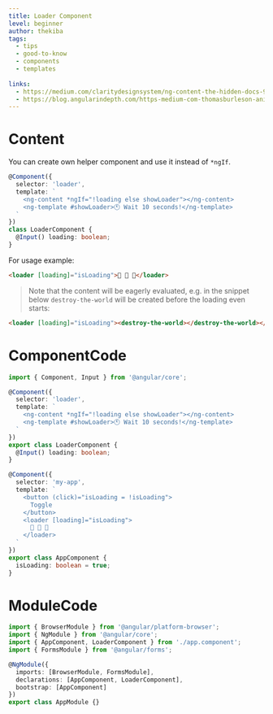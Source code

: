 ```yaml
---
title: Loader Component
level: beginner
author: thekiba
tags:
  - tips
  - good-to-know
  - components
  - templates
  
links: 
  - https://medium.com/claritydesignsystem/ng-content-the-hidden-docs-96a29d70d11b
  - https://blog.angularindepth.com/https-medium-com-thomasburleson-animated-ghosts-bfc045a51fba
---
```


# Content
You can create own helper component and use it instead of `*ngIf`.

```typescript
@Component({
  selector: 'loader',
  template: `
    <ng-content *ngIf="!loading else showLoader"></ng-content>
    <ng-template #showLoader>🕚 Wait 10 seconds!</ng-template>
  `
})
class LoaderComponent {
  @Input() loading: boolean;
}
```

For usage example:
```html
<loader [loading]="isLoading">🦊 🦄 🐉</loader>
```

> Note that the content will be eagerly evaluated, e.g. in the snippet below `destroy-the-world` will be created before the loading even starts:

```html
<loader [loading]="isLoading"><destroy-the-world></destroy-the-world></loader>
```

# ComponentCode
```typescript 
import { Component, Input } from '@angular/core';

@Component({
  selector: 'loader',
  template: `
    <ng-content *ngIf="!loading else showLoader"></ng-content>
    <ng-template #showLoader>🕚 Wait 10 seconds!</ng-template>
  `
})
export class LoaderComponent {
  @Input() loading: boolean;
}

@Component({
  selector: 'my-app',
  template: `
    <button (click)="isLoading = !isLoading">
      Toggle
    </button>
    <loader [loading]="isLoading">
      🦊 🦄 🐉
    </loader>
  `
})
export class AppComponent {
  isLoading: boolean = true;
}
```

# ModuleCode
```typescript  
import { BrowserModule } from '@angular/platform-browser';
import { NgModule } from '@angular/core';
import { AppComponent, LoaderComponent } from './app.component';
import { FormsModule } from '@angular/forms';

@NgModule({
  imports: [BrowserModule, FormsModule],
  declarations: [AppComponent, LoaderComponent],
  bootstrap: [AppComponent]
})
export class AppModule {}
```
